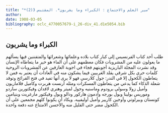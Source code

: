 ```yaml
---
title: "*سير العلم والاجتماع : الكبراء وما يشربون*. المقتبس 3(2)"
author: 
date: 1908-03-05
bibliography: oclc_4770057679-i_26-div_41.d1e5054.bib
---
```




##  الكبراء وما يشربون 


 طلب  أحد  كتاب الفرنسيس إلى كبار كتاب بلاده وعلمائها وشعرائها والمتفننين فيها يسألهم ما يعولون عليه من المشروبات فكان معظمهم على أن الماء هو خير ما يتعاطاه الإنسان وقد نشرت  المجلة  الباريزية أجوبتهم فجاء في اجوبة العازفين عن المشروبات الروحية كلمات حري بكل شرقي يقلد الغربيين فيما يشكون منه في العادات أن يعتبر به فمن لا يتعاطون الكحول إلا في الندر: جول كلارسي فهو لا يرى أنها تفيد في فتح القرائح وتوقد شعلة الذكاء كما يدعي من يتعاطون المسكرات ومثله أرنست هربرت وكاميل فلاماريون وأميل زولا وسولي برودوم وماسنيه وجول لميتر وهنري لافدان وفيكتورين ساردو وموريس بولينا وبول بورجه وأدمون هاركور ودالو وبول وفيكتور مارغريت وبنيامين كونستان وبيرلوتي وأوجين كاريير وأميل أوليفييه. ويكاد أن يكونوا كلهم مجمعين على أن الكحول مضر حتى القليل منه والأحسن الامتناع عنه دفعة واحدة.  

